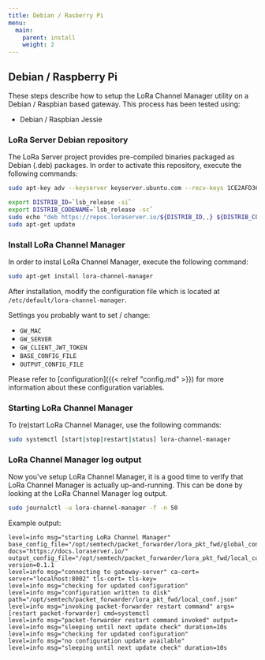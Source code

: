 ```yaml
---
title: Debian / Rasberry Pi
menu:
  main:
    parent: install
    weight: 2
---
```


## Debian / Raspberry Pi

These steps describe how to setup the LoRa Channel Manager utility on a
Debian / Raspbian based gateway. This process has been tested using:

* Debian / Raspbian Jessie

### LoRa Server Debian repository

The LoRa Server project provides pre-compiled binaries packaged as Debian (.deb)
packages. In order to activate this repository, execute the following
commands:

```bash
sudo apt-key adv --keyserver keyserver.ubuntu.com --recv-keys 1CE2AFD36DBCCA00

export DISTRIB_ID=`lsb_release -si`
export DISTRIB_CODENAME=`lsb_release -sc`
sudo echo "deb https://repos.loraserver.io/${DISTRIB_ID,,} ${DISTRIB_CODENAME} testing" | sudo tee /etc/apt/sources.list.d/loraserver.list
sudo apt-get update
```

### Install LoRa Channel Manager

In order to instal LoRa Channel Manager, execute the following command:

```bash
sudo apt-get install lora-channel-manager
```

After installation, modify the configuration file which is located at
`/etc/default/lora-channel-manager`.

Settings you probably want to set / change:

* `GW_MAC`
* `GW_SERVER`
* `GW_CLIENT_JWT_TOKEN`
* `BASE_CONFIG_FILE`
* `OUTPUT_CONFIG_FILE`

Please refer to [configuration]({{< relref "config.md" >}}) for more information
about these configuration variables.

### Starting LoRa Channel Manager

To (re)start LoRa Channel Manager, use the following commands:

```bash
sudo systemctl [start|stop|restart|status] lora-channel-manager
```

### LoRa Channel Manager log output

Now you've setup LoRa Channel Manager, it is a good time to verify that
LoRa Channel Manager is actually up-and-running. This can be done by
looking at the LoRa Channel Manager log output.

```bash
sudo journalctl -u lora-channel-manager -f -n 50
```

Example output:

```
level=info msg="starting LoRa Channel Manager" base_config_file="/opt/semtech/packet_forwarder/lora_pkt_fwd/global_conf.json" docs="https://docs.loraserver.io/" output_config_file="/opt/semtech/packet_forwarder/lora_pkt_fwd/local_conf.json" version=0.1.1
level=info msg="connecting to gateway-server" ca-cert= server="localhost:8002" tls-cert= tls-key=
level=info msg="checking for updated configuration"
level=info msg="configuration written to disk" path="/opt/semtech/packet_forwarder/lora_pkt_fwd/local_conf.json"
level=info msg="invoking packet-forwarder restart command" args=[restart packet-forwarder] cmd=systemctl
level=info msg="packet-forwarder restart command invoked" output=
level=info msg="sleeping until next update check" duration=10s
level=info msg="checking for updated configuration"
level=info msg="no configuration update available"
level=info msg="sleeping until next update check" duration=10s
```
